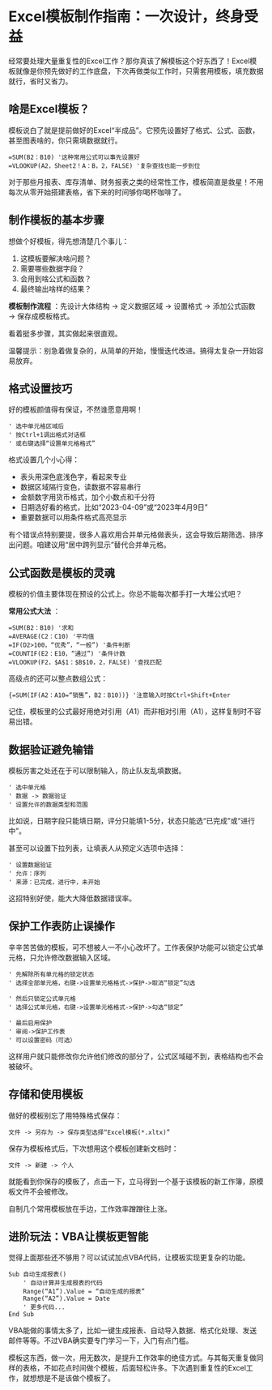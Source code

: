 # Excel模板制作指南：一次设计，终身受益

经常要处理大量重复性的Excel工作？那你真该了解模板这个好东西了！Excel模板就像是你预先做好的工作底盘，下次再做类似工作时，只需套用模板，填充数据就行，省时又省力。

## 啥是Excel模板？

模板说白了就是提前做好的Excel“半成品”。它预先设置好了格式、公式、函数，甚至图表啥的，你只需填数据就行。
    
    
    =SUM(B2：B10) '这种常用公式可以事先设置好
    =VLOOKUP(A2，Sheet2！A：B，2，FALSE) '复杂查找也能一步到位
    

对于那些月报表、库存清单、财务报表之类的经常性工作，模板简直是救星！不用每次从零开始搭建表格，省下来的时间够你喝杯咖啡了。

## 制作模板的基本步骤

想做个好模板，得先想清楚几个事儿：

  1. 这模板要解决啥问题？
  2. 需要哪些数据字段？
  3. 会用到啥公式和函数？
  4. 最终输出啥样的结果？

**模板制作流程** ：先设计大体结构 → 定义数据区域 → 设置格式 → 添加公式函数 → 保存成模板格式。

看着挺多步骤，其实做起来很直观。

温馨提示：别急着做复杂的，从简单的开始，慢慢迭代改进。搞得太复杂一开始容易放弃。

## 格式设置技巧

好的模板颜值得有保证，不然谁愿意用啊！
    
    
    ' 选中单元格区域后
    ' 按Ctrl+1调出格式对话框
    ' 或右键选择“设置单元格格式”
    

格式设置几个小心得：

  * 表头用深色底浅色字，看起来专业
  * 数据区域隔行变色，读数据不容易串行
  * 金额数字用货币格式，加个小数点和千分符
  * 日期选好看的格式，比如“2023-04-09”或“2023年4月9日”
  * 重要数据可以用条件格式高亮显示

有个错误点特别要提，很多人喜欢用合并单元格做表头，这会导致后期筛选、排序出问题。咱建议用“居中跨列显示”替代合并单元格。

## 公式函数是模板的灵魂

模板的价值主要体现在预设的公式上。你总不能每次都手打一大堆公式吧？

**常用公式大法** ：
    
    
    =SUM(B2：B10) '求和
    =AVERAGE(C2：C10) '平均值
    =IF(D2>100，“优秀”，“一般”) '条件判断
    =COUNTIF(E2：E10，“通过”) '条件计数
    =VLOOKUP(F2，$A$1：$B$10，2，FALSE) '查找匹配
    

高级点的还可以整点数组公式：
    
    
    {=SUM(IF(A2：A10=“销售”，B2：B10))} '注意输入时按Ctrl+Shift+Enter
    

记住，模板里的公式最好用绝对引用（$A$1）而非相对引用（A1），这样复制时不容易出错。

## 数据验证避免输错

模板厉害之处还在于可以限制输入，防止队友乱填数据。
    
    
    ' 选中单元格
    ' 数据 -> 数据验证
    ' 设置允许的数据类型和范围
    

比如说，日期字段只能填日期，评分只能填1-5分，状态只能选“已完成”或“进行中”。

甚至可以设置下拉列表，让填表人从预定义选项中选择：
    
    
    ' 设置数据验证
    ' 允许：序列
    ' 来源：已完成，进行中，未开始
    

这招特别好使，能大大降低数据错误率。

## 保护工作表防止误操作

辛辛苦苦做的模板，可不想被人一不小心改坏了。工作表保护功能可以锁定公式单元格，只允许修改数据输入区域。
    
    
    ' 先解除所有单元格的锁定状态
    ' 选择全部单元格，右键->设置单元格格式->保护->取消“锁定”勾选
    
    ' 然后只锁定公式单元格
    ' 选择公式单元格，右键->设置单元格格式->保护->勾选“锁定”
    
    ' 最后启用保护
    ' 审阅->保护工作表
    ' 可以设置密码（可选）
    

这样用户就只能修改你允许他们修改的部分了，公式区域碰不到，表格结构也不会被破坏。

## 存储和使用模板

做好的模板别忘了用特殊格式保存：
    
    
    文件 -> 另存为 -> 保存类型选择“Excel模板(*.xltx)”
    

保存为模板格式后，下次想用这个模板创建新文档时：
    
    
    文件 -> 新建 -> 个人
    

就能看到你保存的模板了，点击一下，立马得到一个基于该模板的新工作簿，原模板文件不会被修改。

自制几个常用模板放在手边，工作效率蹭蹭往上涨。

## 进阶玩法：VBA让模板更智能

觉得上面那些还不够用？可以试试加点VBA代码，让模板实现更复杂的功能。
    
    
    Sub 自动生成报表()
        ' 自动计算并生成报表的代码
        Range(“A1”).Value = “自动生成的报表”
        Range(“A2”).Value = Date
        ' 更多代码...
    End Sub
    

VBA能做的事情太多了，比如一键生成报表、自动导入数据、格式化处理、发送邮件等等。不过VBA确实要专门学习一下，入门有点门槛。

模板这东西，做一次，用无数次，是提升工作效率的绝佳方式。与其每天重复做同样的表格，不如花点时间做个模板，后面轻松许多。下次遇到重复性的Excel工作，就想想是不是该做个模板了。‌​​‌​​‌​‌​​‌‌‌‌​‌​​‌​​​​‌​​‌‌​​​‌​​‌‌​‌​‌‌​​‌‌‌​‌‌​​‌​​​‌‌​​​‌‌‌‌‌​​​‌‌‌‌‌​​​‌‌‌